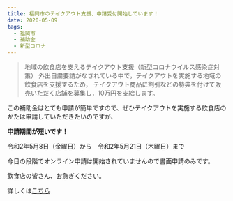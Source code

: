 ```yaml
---
title: 福岡市のテイクアウト支援、申請受付開始しています！
date: 2020-05-09
tags:
  - 福岡市
  - 補助金
  - 新型コロナ
---
```


> 地域の飲食店を支えるテイクアウト支援（新型コロナウイルス感染症対策）
> 外出自粛要請がなされている中で，テイクアウトを実施する地域の飲食店を支援するため，
> テイクアウト商品に割引などの特典を付けて販売いただく店舗を募集し，10万円を支給します。

この補助金はとても申請が簡単ですので、ぜひテイクアウトを実施する飲食店のかたは申請していただきたいのですが、

**申請期間が短いです！**

令和2年5月8日（金曜日）から　令和2年5月21日（木曜日）まで

今日の段階でオンライン申請は開始されていませんので書面申請のみです。

飲食店の皆さん、お急ぎください。

詳しくは[こちら](https://www.city.fukuoka.lg.jp/keizai/shukyaku/health/chiikinoinsyokutenwosasaerutakeoutshien.html)
